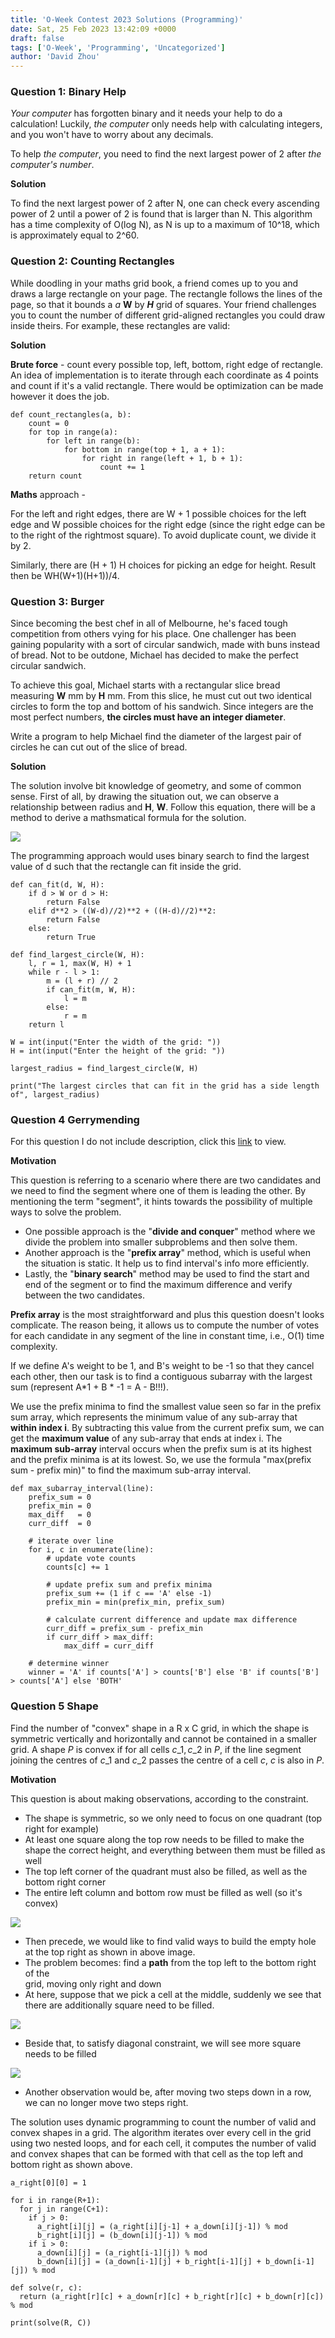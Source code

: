 ```yaml
---
title: 'O-Week Contest 2023 Solutions (Programming)'
date: Sat, 25 Feb 2023 13:42:09 +0000
draft: false
tags: ['O-Week', 'Programming', 'Uncategorized']
author: 'David Zhou'
---
```


### Question 1: Binary Help

_Your computer_ has forgotten binary and it needs your help to do a calculation! <!--more--> Luckily, _the computer_ only needs help with calculating integers, and you won't have to worry about any decimals.

To help _the computer_, you need to find the next largest power of 2 after _the computer's number_.

**Solution**

To find the next largest power of 2 after N, one can check every ascending power of 2 until a power of 2 is found that is larger than N. This algorithm has a time complexity of O(log N), as N is up to a maximum of 10^18, which is approximately equal to 2^60.

### Question 2: Counting Rectangles

While doodling in your maths grid book, a friend comes up to you and draws a large rectangle on your page. The rectangle follows the lines of the page, so that it bounds a _a_ **W** by _**H**_ grid of squares. Your friend challenges you to count the number of different grid-aligned rectangles you could draw inside theirs. For example, these rectangles are valid:

**Solution**

**Brute force** - count every possible top, left, bottom, right edge of rectangle. An idea of implementation is to iterate through each coordinate as 4 points and count if it's a valid rectangle. There would be optimization can be made however it does the job.

```
def count_rectangles(a, b):
    count = 0
    for top in range(a):
        for left in range(b):
            for bottom in range(top + 1, a + 1):
                for right in range(left + 1, b + 1):
                    count += 1
    return count
```

**Maths** approach -

For the left and right edges, there are W + 1 possible choices for the left edge and W possible choices for the right edge (since the right edge can be to the right of the rightmost square). To avoid duplicate count, we divide it by 2.

Similarly, there are (H + 1) H choices for picking an edge for height. Result then be WH(W+1)(H+1))/4.

### Question 3: Burger

Since becoming the best chef in all of Melbourne, he's faced tough competition from others vying for his place. One challenger has been gaining popularity with a sort of circular sandwich, made with buns instead of bread. Not to be outdone, Michael has decided to make the perfect circular sandwich.

To achieve this goal, Michael starts with a rectangular slice bread measuring **W** mm by **H** mm. From this slice, he must cut out two identical circles to form the top and bottom of his sandwich. Since integers are the most perfect numbers, **the circles must have an integer diameter**.

Write a program to help Michael find the diameter of the largest pair of circles he can cut out of the slice of bread.

**Solution**

The solution involve bit knowledge of geometry, and some of common sense. First of all, by drawing the situation out, we can observe a relationship between radius and **H**, **W**. Follow this equation, there will be a method to derive a mathsmatical formula for the solution.

![](https://unswcpmsoc.wordpress.com/wp-content/uploads/2023/02/image.png?w=873)

The programming approach would uses binary search to find the largest value of d such that the rectangle can fit inside the grid.

```
def can_fit(d, W, H):
    if d > W or d > H:
        return False
    elif d**2 > ((W-d)//2)**2 + ((H-d)//2)**2:
        return False
    else:
        return True

def find_largest_circle(W, H):
    l, r = 1, max(W, H) + 1
    while r - l > 1:
        m = (l + r) // 2
        if can_fit(m, W, H):
            l = m
        else:
            r = m
    return l

W = int(input("Enter the width of the grid: "))
H = int(input("Enter the height of the grid: "))

largest_radius = find_largest_circle(W, H)

print("The largest circles that can fit in the grid has a side length of", largest_radius)
```

### Question 4 Gerrymending

For this question I do not include description, click this [link](https://contest.unswcpmsoc.com/task/gerrymandering/) to view.

**Motivation**

This question is referring to a scenario where there are two candidates and we need to find the segment where one of them is leading the other. By mentioning the term "segment", it hints towards the possibility of multiple ways to solve the problem.

*   One possible approach is the "**divide and conquer**" method where we divide the problem into smaller subproblems and then solve them.
*   Another approach is the "**prefix array**" method, which is useful when the situation is static. It help us to find interval's info more efficiently.
*   Lastly, the "**binary search**" method may be used to find the start and end of the segment or to find the maximum difference and verify between the two candidates.

**Prefix array** is the most straightforward and plus this question doesn't looks complicate. The reason being, it allows us to compute the number of votes for each candidate in any segment of the line in constant time, i.e., O(1) time complexity.

If we define A's weight to be 1, and B's weight to be -1 so that they cancel each other, then our task is to find a contiguous subarray with the largest sum (represent A\*1 + B \* -1 = A - B!!!).

We use the prefix minima to find the smallest value seen so far in the prefix sum array, which represents the minimum value of any sub-array that **within index i**. By subtracting this value from the current prefix sum, we can get the **maximum value** of any sub-array that ends at index i. The **maximum sub-array** interval occurs when the prefix sum is at its highest and the prefix minima is at its lowest. So, we use the formula "max(prefix sum - prefix min)" to find the maximum sub-array interval.

```
def max_subarray_interval(line):
    prefix_sum = 0
    prefix_min = 0
    max_diff   = 0
    curr_diff  = 0

    # iterate over line
    for i, c in enumerate(line):
        # update vote counts
        counts[c] += 1

        # update prefix sum and prefix minima
        prefix_sum += (1 if c == 'A' else -1)
        prefix_min = min(prefix_min, prefix_sum)

        # calculate current difference and update max difference
        curr_diff = prefix_sum - prefix_min
        if curr_diff > max_diff:
            max_diff = curr_diff

    # determine winner
    winner = 'A' if counts['A'] > counts['B'] else 'B' if counts['B'] > counts['A'] else 'BOTH' 
```

### Question 5 Shape

Find the number of "convex" shape in a R x C grid, in which the shape is symmetric vertically and horizontally and cannot be contained in a smaller grid. A shape $P$ is convex if for all cells $c\_1, c\_2$ in $P$, if the line segment joining the centres of $c\_1$ and $c\_2$ passes the centre of a cell $c$, $c$ is also in $P$.

**Motivation**

This question is about making observations, according to the constraint.

*   The shape is symmetric, so we only need to focus on one quadrant (top right for example)
*   At least one square along the top row needs to be filled to make the shape the correct height, and everything between them must be filled as well
*   The top left corner of the quadrant must also be filled, as well as the bottom right corner
*   The entire left column and bottom row must be filled as well (so it's convex)

![](https://unswcpmsoc.wordpress.com/wp-content/uploads/2023/02/image-1.png?w=628)

*   Then precede, we would like to find valid ways to build the empty hole at the top right as shown in above image.
*   The problem becomes: find a **path** from the top left to the bottom right of the  
    grid, moving only right and down
*   At here, suppose that we pick a cell at the middle, suddenly we see that there are additionally square need to be filled.

![](https://unswcpmsoc.wordpress.com/wp-content/uploads/2023/02/image-2.png?w=628)

*   Beside that, to satisfy diagonal constraint, we will see more square needs to be filled

![](https://unswcpmsoc.wordpress.com/wp-content/uploads/2023/02/image-3.png?w=628)

*   Another observation would be, after moving two steps down in a row, we can no longer move two steps right.

The solution uses dynamic programming to count the number of valid and convex shapes in a grid. The algorithm iterates over every cell in the grid using two nested loops, and for each cell, it computes the number of valid and convex shapes that can be formed with that cell as the top left and bottom right as shown above.

```
a_right[0][0] = 1

for i in range(R+1):
  for j in range(C+1):
    if j > 0:
      a_right[i][j] = (a_right[i][j-1] + a_down[i][j-1]) % mod
      b_right[i][j] = (b_down[i][j-1]) % mod
    if i > 0:
      a_down[i][j] = (a_right[i-1][j]) % mod
      b_down[i][j] = (a_down[i-1][j] + b_right[i-1][j] + b_down[i-1][j]) % mod
        
def solve(r, c):
  return (a_right[r][c] + a_down[r][c] + b_right[r][c] + b_down[r][c]) % mod

print(solve(R, C))
```